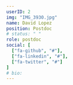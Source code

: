 ```yaml
---
userID: 2
img: "IMG_3930.jpg"
name: David Lopez
position: Postdoc
# status: " "
role: postdoc
social: [
  ["fa-github", "#"],
  ["fa-linkedin", "#"],
  ["fa-twitter", "#"]
]
# bio:
---
```

